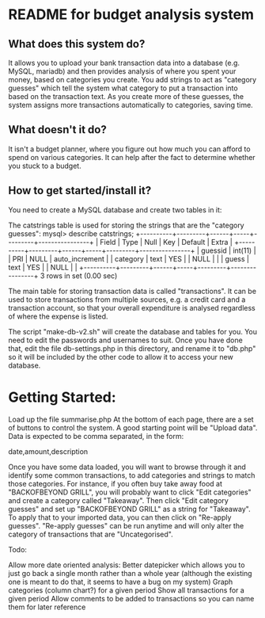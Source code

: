# README for budget analysis system

## What does this system do?
It allows you to upload your bank transaction data into a database (e.g. MySQL,
mariadb) and then provides analysis of where you spent your money,
based on categories you create.
You add strings to act as "category guesses" which tell the system what
category to put a transaction into based on the transaction text.
As you create more of these guesses, the
system assigns more transactions automatically to categories, saving time.

## What doesn't it do?
It isn't a budget planner, where you figure out how much you can afford
to spend on various categories.  It can help after the fact to determine
whether you stuck to a budget.

## How to get started/install it?
You need to create a MySQL database and create two tables in it:

The catstrings table is used for storing the strings that are the
"category guesses":
mysql> describe catstrings;
+----------+---------+------+-----+---------+----------------+
| Field    | Type    | Null | Key | Default | Extra          |
+----------+---------+------+-----+---------+----------------+
| guessid  | int(11) |      | PRI | NULL    | auto_increment |
| category | text    | YES  |     | NULL    |                |
| guess    | text    | YES  |     | NULL    |                |
+----------+---------+------+-----+---------+----------------+
3 rows in set (0.00 sec)

The main table for storing transaction data is called "transactions".
It can be used to store transactions from multiple sources, e.g. a credit
card and a transaction account, so that your overall expenditure is analysed
regardless of where the expense is listed.

The script "make-db-v2.sh" will create the database and tables for you.
You need to edit the passwords and usernames to suit.
Once you have done that, edit the file db-settings.php in this directory,
and rename it to "db.php" so it will be included by the other code to allow
it to access your new database.

# Getting Started:
Load up the file summarise.php
At the bottom of each page, there are a set of buttons to control the
system. A good starting point will be "Upload data".
Data is expected to be comma separated, in the form:

date,amount,description

Once you have some data loaded, you will want to browse through it and
identify some common transactions, to add categories and strings to match
those categories.
For instance, if you often buy take away food at "BACKOFBEYOND GRILL", you will probably
want to click "Edit categories" and create a category called "Takeaway". Then click
"Edit category guesses" and set up "BACKOFBEYOND GRILL" as a string for "Takeaway".
To apply that to your imported data, you can then click on "Re-apply guesses".
"Re-apply guesses" can be run anytime and will only alter the category of transactions
that are "Uncategorised".

Todo:

Allow more date oriented analysis:
Better datepicker which allows you to just go back a single month rather than a whole year
 (although the existing one is meant to do that, it seems to have a bug on my system)
Graph categories (column chart?) for a given period
Show all transactions for a given period
Allow comments to be added to transactions so you can name them for later reference

